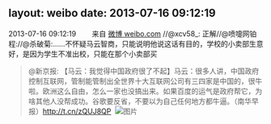 layout: weibo
date: 2013-07-16 09:12:19
---
<meta name="referrer" content="no-referrer" />

2013-07-16 09:12:19  &nbsp;&nbsp;&nbsp;&nbsp;&nbsp;&nbsp; 来自 <a href="http://weibo.com/" rel="nofollow">微博 weibo.com</a>
//@xcv58_: 正解//@喷嚏网铂程://@杀破菊:……不怀疑马云智商，只能说明他说这话有目的，学校的小卖部生意好，是因为学生不准出校，只能在那个小卖部买
>  @新京报: 【马云：我觉得中国政府很了不起】马云：很多人讲，中国政府控制互联网，管制能管制出全世界十大互联网公司有三四家是中国的，很牛啦。欧洲这么自由，怎么一家也没搞出来。如果百度的运气是政府帮它，为啥其他人没帮成功。谷歌要反省，不要以为自己任何地方都牛逼。（南华早报）http://t.cn/zQUJ8QP ​​​
>  ![图片](https://ww3.sinaimg.cn/large/61ff32dejw1e6nvd3httsj20hy0by0ue.jpg)
